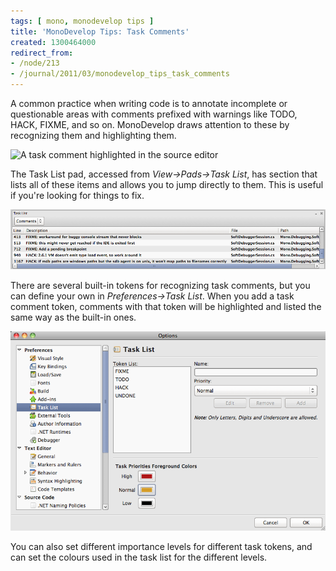 ```yaml
---
tags: [ mono, monodevelop tips ]
title: 'MonoDevelop Tips: Task Comments'
created: 1300464000
redirect_from:
- /node/213
- /journal/2011/03/monodevelop_tips_task_comments
---
```

A common practice when writing code is to annotate incomplete or questionable
areas with comments prefixed with warnings like TODO, HACK, FIXME, and so on.
MonoDevelop draws attention to these by recognizing them and highlighting
them.<!--break-->

![A task comment highlighted in the source
editor](/files/images/md-tips/task-comments-comment.png)

The Task List pad, accessed from _View->Pads->Task List_, has section that lists
all of these items and allows you to jump directly to them. This is useful if
you're looking for things to fix.

![Task comments in the Task List pad](/files/images/md-tips/task-comments-list.png)

There are several built-in tokens for recognizing task comments, but you can
define your own in _Preferences->Task List_. When you add a task comment token,
comments with that token will be highlighted and listed the same way as the
built-in ones.

![Task comments options](/files/images/md-tips/task-comments-options.png)

You can also set different importance levels for different task tokens, and can
set the colours used in the task list for the different levels.

